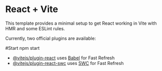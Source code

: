 # React + Vite

This template provides a minimal setup to get React working in Vite with HMR and some ESLint rules.

Currently, two official plugins are available:

#Start
npm start

- [@vitejs/plugin-react](https://github.com/vitejs/vite-plugin-react/blob/main/packages/plugin-react/README.md) uses [Babel](https://babeljs.io/) for Fast Refresh
- [@vitejs/plugin-react-swc](https://github.com/vitejs/vite-plugin-react-swc) uses [SWC](https://swc.rs/) for Fast Refresh
